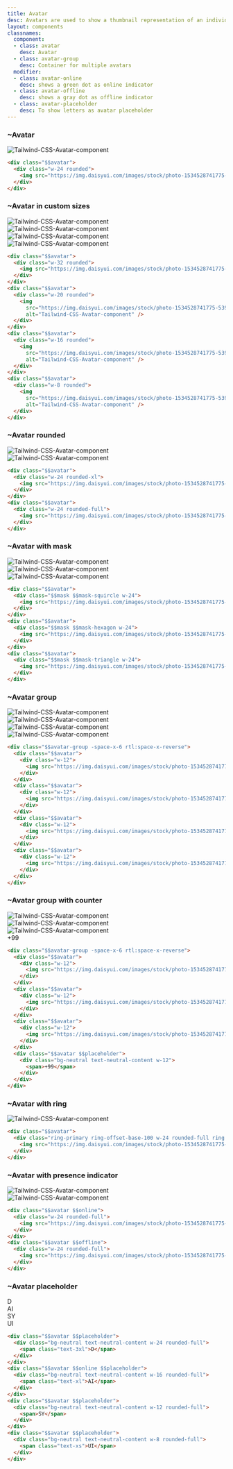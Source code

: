 ```yaml
---
title: Avatar
desc: Avatars are used to show a thumbnail representation of an individual or business in the interface.
layout: components
classnames:
  component:
  - class: avatar
    desc: Avatar
  - class: avatar-group
    desc: Container for multiple avatars
  modifier:
  - class: avatar-online
    desc: shows a green dot as online indicator
  - class: avatar-offline
    desc: shows a gray dot as offline indicator
  - class: avatar-placeholder
    desc: To show letters as avatar placeholder
---
```


<script>
  import Component from "$components/Component.svelte"
</script>

### ~Avatar
<div class="avatar">
  <div class="w-24 rounded bg-base-300">
    <img src="https://img.daisyui.com/images/stock/photo-1534528741775-53994a69daeb.webp" alt="Tailwind-CSS-Avatar-component" />
  </div>
</div>

```html
<div class="$$avatar">
  <div class="w-24 rounded">
    <img src="https://img.daisyui.com/images/stock/photo-1534528741775-53994a69daeb.webp" />
  </div>
</div>
```


### ~Avatar in custom sizes
<div class="avatar">
  <div class="w-24 rounded bg-base-300">
    <img src="https://img.daisyui.com/images/stock/photo-1534528741775-53994a69daeb.webp" alt="Tailwind-CSS-Avatar-component" />
  </div>
</div>
<div class="avatar">
  <div class="w-16 rounded bg-base-300">
    <img src="https://img.daisyui.com/images/stock/photo-1534528741775-53994a69daeb.webp" alt="Tailwind-CSS-Avatar-component" />
  </div>
</div>
<div class="avatar">
  <div class="w-12 rounded bg-base-300">
    <img src="https://img.daisyui.com/images/stock/photo-1534528741775-53994a69daeb.webp" alt="Tailwind-CSS-Avatar-component" />
  </div>
</div>
<div class="avatar">
  <div class="w-8 rounded bg-base-300">
    <img src="https://img.daisyui.com/images/stock/photo-1534528741775-53994a69daeb.webp" alt="Tailwind-CSS-Avatar-component" />
  </div>
</div>

```html
<div class="$$avatar">
  <div class="w-32 rounded">
    <img src="https://img.daisyui.com/images/stock/photo-1534528741775-53994a69daeb.webp" />
  </div>
</div>
<div class="$$avatar">
  <div class="w-20 rounded">
    <img
      src="https://img.daisyui.com/images/stock/photo-1534528741775-53994a69daeb.webp"
      alt="Tailwind-CSS-Avatar-component" />
  </div>
</div>
<div class="$$avatar">
  <div class="w-16 rounded">
    <img
      src="https://img.daisyui.com/images/stock/photo-1534528741775-53994a69daeb.webp"
      alt="Tailwind-CSS-Avatar-component" />
  </div>
</div>
<div class="$$avatar">
  <div class="w-8 rounded">
    <img
      src="https://img.daisyui.com/images/stock/photo-1534528741775-53994a69daeb.webp"
      alt="Tailwind-CSS-Avatar-component" />
  </div>
</div>
```


### ~Avatar rounded
<div class="avatar">
  <div class="w-24 rounded-xl bg-base-300">
    <img src="https://img.daisyui.com/images/stock/photo-1534528741775-53994a69daeb.webp" alt="Tailwind-CSS-Avatar-component" />
  </div>
</div>
<div class="avatar">
  <div class="w-24 rounded-full bg-base-300">
    <img src="https://img.daisyui.com/images/stock/photo-1534528741775-53994a69daeb.webp" alt="Tailwind-CSS-Avatar-component" />
  </div>
</div>

```html
<div class="$$avatar">
  <div class="w-24 rounded-xl">
    <img src="https://img.daisyui.com/images/stock/photo-1534528741775-53994a69daeb.webp" />
  </div>
</div>
<div class="$$avatar">
  <div class="w-24 rounded-full">
    <img src="https://img.daisyui.com/images/stock/photo-1534528741775-53994a69daeb.webp" />
  </div>
</div>
```


### ~Avatar with mask
<div class="avatar">
  <div class="w-24 mask mask-squircle bg-base-300">
    <img src="https://img.daisyui.com/images/stock/photo-1534528741775-53994a69daeb.webp" alt="Tailwind-CSS-Avatar-component" />
  </div>
</div>
<div class="avatar">
  <div class="w-24 mask mask-hexagon bg-base-300">
    <img src="https://img.daisyui.com/images/stock/photo-1534528741775-53994a69daeb.webp" alt="Tailwind-CSS-Avatar-component" />
  </div>
</div>
<div class="avatar">
  <div class="w-24 mask mask-triangle bg-base-300">
    <img src="https://img.daisyui.com/images/stock/photo-1534528741775-53994a69daeb.webp" alt="Tailwind-CSS-Avatar-component" />
  </div>
</div>

```html
<div class="$$avatar">
  <div class="$$mask $$mask-squircle w-24">
    <img src="https://img.daisyui.com/images/stock/photo-1534528741775-53994a69daeb.webp" />
  </div>
</div>
<div class="$$avatar">
  <div class="$$mask $$mask-hexagon w-24">
    <img src="https://img.daisyui.com/images/stock/photo-1534528741775-53994a69daeb.webp" />
  </div>
</div>
<div class="$$avatar">
  <div class="$$mask $$mask-triangle w-24">
    <img src="https://img.daisyui.com/images/stock/photo-1534528741775-53994a69daeb.webp" />
  </div>
</div>
```


### ~Avatar group
<div class="avatar-group -space-x-6 rtl:space-x-reverse">
  <div class="avatar">
    <div class="w-12 bg-base-300">
      <img src="https://img.daisyui.com/images/stock/photo-1534528741775-53994a69daeb.webp" alt="Tailwind-CSS-Avatar-component" />
    </div>
  </div>
  <div class="avatar">
    <div class="w-12 bg-base-300">
      <img src="https://img.daisyui.com/images/stock/photo-1534528741775-53994a69daeb.webp" alt="Tailwind-CSS-Avatar-component" />
    </div>
  </div>
  <div class="avatar">
    <div class="w-12 bg-base-300">
      <img src="https://img.daisyui.com/images/stock/photo-1534528741775-53994a69daeb.webp" alt="Tailwind-CSS-Avatar-component" />
    </div>
  </div>
  <div class="avatar">
    <div class="w-12 bg-base-300">
      <img src="https://img.daisyui.com/images/stock/photo-1534528741775-53994a69daeb.webp" alt="Tailwind-CSS-Avatar-component" />
    </div>
  </div>
</div>

```html
<div class="$$avatar-group -space-x-6 rtl:space-x-reverse">
  <div class="$$avatar">
    <div class="w-12">
      <img src="https://img.daisyui.com/images/stock/photo-1534528741775-53994a69daeb.webp" />
    </div>
  </div>
  <div class="$$avatar">
    <div class="w-12">
      <img src="https://img.daisyui.com/images/stock/photo-1534528741775-53994a69daeb.webp" />
    </div>
  </div>
  <div class="$$avatar">
    <div class="w-12">
      <img src="https://img.daisyui.com/images/stock/photo-1534528741775-53994a69daeb.webp" />
    </div>
  </div>
  <div class="$$avatar">
    <div class="w-12">
      <img src="https://img.daisyui.com/images/stock/photo-1534528741775-53994a69daeb.webp" />
    </div>
  </div>
</div>
```


### ~Avatar group with counter
<div class="avatar-group -space-x-6 rtl:space-x-reverse">
  <div class="avatar">
    <div class="w-12  bg-base-300">
      <img src="https://img.daisyui.com/images/stock/photo-1534528741775-53994a69daeb.webp" alt="Tailwind-CSS-Avatar-component" />
    </div>
  </div>
  <div class="avatar">
    <div class="w-12  bg-base-300">
      <img src="https://img.daisyui.com/images/stock/photo-1534528741775-53994a69daeb.webp" alt="Tailwind-CSS-Avatar-component" />
    </div>
  </div>
  <div class="avatar">
    <div class="w-12  bg-base-300">
      <img src="https://img.daisyui.com/images/stock/photo-1534528741775-53994a69daeb.webp" alt="Tailwind-CSS-Avatar-component" />
    </div>
  </div>
  <div class="avatar placeholder">
    <div class="w-12 bg-neutral text-neutral-content">
      <span>+99</span>
    </div>
  </div>
</div>

```html
<div class="$$avatar-group -space-x-6 rtl:space-x-reverse">
  <div class="$$avatar">
    <div class="w-12">
      <img src="https://img.daisyui.com/images/stock/photo-1534528741775-53994a69daeb.webp" />
    </div>
  </div>
  <div class="$$avatar">
    <div class="w-12">
      <img src="https://img.daisyui.com/images/stock/photo-1534528741775-53994a69daeb.webp" />
    </div>
  </div>
  <div class="$$avatar">
    <div class="w-12">
      <img src="https://img.daisyui.com/images/stock/photo-1534528741775-53994a69daeb.webp" />
    </div>
  </div>
  <div class="$$avatar $$placeholder">
    <div class="bg-neutral text-neutral-content w-12">
      <span>+99</span>
    </div>
  </div>
</div>
```


### ~Avatar with ring
<div class="avatar">
  <div class="w-24 rounded-full ring ring-primary ring-offset-base-100 ring-offset-2">
    <img src="https://img.daisyui.com/images/stock/photo-1534528741775-53994a69daeb.webp" alt="Tailwind-CSS-Avatar-component" />
  </div>
</div>

```html
<div class="$$avatar">
  <div class="ring-primary ring-offset-base-100 w-24 rounded-full ring ring-offset-2">
    <img src="https://img.daisyui.com/images/stock/photo-1534528741775-53994a69daeb.webp" />
  </div>
</div>
```


### ~Avatar with presence indicator
<div class="avatar online">
  <div class="w-24 rounded-full bg-base-300">
    <img src="https://img.daisyui.com/images/stock/photo-1534528741775-53994a69daeb.webp" alt="Tailwind-CSS-Avatar-component" />
  </div>
</div>
<div class="avatar offline">
  <div class="w-24 rounded-full bg-base-300">
    <img src="https://img.daisyui.com/images/stock/photo-1534528741775-53994a69daeb.webp" alt="Tailwind-CSS-Avatar-component" />
  </div>
</div>

```html
<div class="$$avatar $$online">
  <div class="w-24 rounded-full">
    <img src="https://img.daisyui.com/images/stock/photo-1534528741775-53994a69daeb.webp" />
  </div>
</div>
<div class="$$avatar $$offline">
  <div class="w-24 rounded-full">
    <img src="https://img.daisyui.com/images/stock/photo-1534528741775-53994a69daeb.webp" />
  </div>
</div>
```


### ~Avatar placeholder
<div class="avatar placeholder">
  <div class="bg-neutral text-neutral-content rounded-full w-24">
    <span class="text-3xl">D</span>
  </div>
</div>
<div class="avatar online placeholder">
  <div class="bg-neutral text-neutral-content rounded-full w-16">
    <span class="text-xl">AI</span>
  </div>
</div>
<div class="avatar placeholder">
  <div class="bg-neutral text-neutral-content rounded-full w-12">
    <span>SY</span>
  </div>
</div>
<div class="avatar placeholder">
  <div class="bg-neutral text-neutral-content rounded-full w-8">
    <span class="text-xs">UI</span>
  </div>
</div>

```html
<div class="$$avatar $$placeholder">
  <div class="bg-neutral text-neutral-content w-24 rounded-full">
    <span class="text-3xl">D</span>
  </div>
</div>
<div class="$$avatar $$online $$placeholder">
  <div class="bg-neutral text-neutral-content w-16 rounded-full">
    <span class="text-xl">AI</span>
  </div>
</div>
<div class="$$avatar $$placeholder">
  <div class="bg-neutral text-neutral-content w-12 rounded-full">
    <span>SY</span>
  </div>
</div>
<div class="$$avatar $$placeholder">
  <div class="bg-neutral text-neutral-content w-8 rounded-full">
    <span class="text-xs">UI</span>
  </div>
</div>
```
